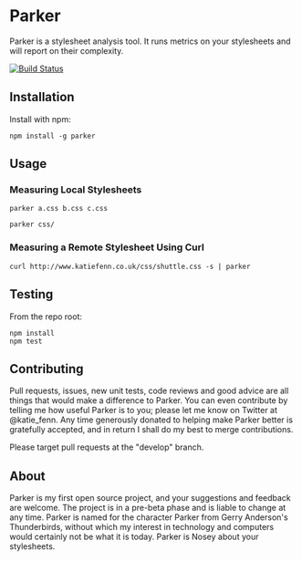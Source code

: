 # Parker

Parker is a stylesheet analysis tool. It runs metrics on your stylesheets and will report on their complexity.

[![Build Status](https://secure.travis-ci.org/katiefenn/parker.png?branch=master)](http://travis-ci.org/katiefenn/parker)


## Installation

Install with npm:

```
npm install -g parker
```

## Usage

### Measuring Local Stylesheets

```
parker a.css b.css c.css
```
```
parker css/
```

### Measuring a Remote Stylesheet Using Curl

```
curl http://www.katiefenn.co.uk/css/shuttle.css -s | parker
```

## Testing

From the repo root:

```
npm install
npm test
```

## Contributing

Pull requests, issues, new unit tests, code reviews and good advice are all things that would make a difference to Parker. You can even contribute by telling me how useful Parker is to you; please let me know on Twitter at @katie_fenn. Any time generously donated to helping make Parker better is gratefully accepted, and in return I shall do my best to merge contributions.

Please target pull requests at the "develop" branch.

## About

Parker is my first open source project, and your suggestions and feedback are welcome. The project is in a pre-beta phase and is liable to change at any time. Parker is named for the character Parker from Gerry Anderson's Thunderbirds, without which my interest in technology and computers would certainly not be what it is today. Parker is Nosey about your stylesheets.
